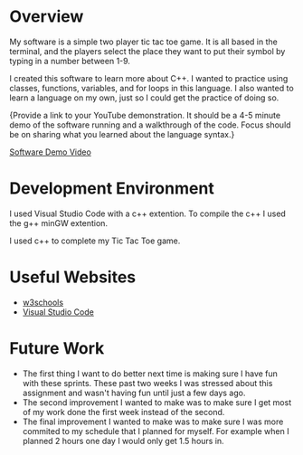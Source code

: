 # Overview

My software is a simple two player tic tac toe game. It is all based in the terminal, and the players select the place they want to 
put their symbol by typing in a number between 1-9.

I created this software to learn more about C++. I wanted to practice using classes, functions, variables, and for loops in this language.
I also wanted to learn a language on my own, just so I could get the practice of doing so.

{Provide a link to your YouTube demonstration.  It should be a 4-5 minute demo of the software running and a walkthrough of the code.  Focus should be on sharing what you learned about the language syntax.}

[Software Demo Video](http://youtube.link.goes.here)

# Development Environment

I used Visual Studio Code with a c++ extention. To compile the c++ I used the g++ minGW extention.

I used c++ to complete my Tic Tac Toe game.

# Useful Websites


* [w3schools](https://www.w3schools.com/cpp/default.asp)
* [Visual Studio Code](https://code.visualstudio.com/docs/languages/cpp)

# Future Work

* The first thing I want to do better next time is making sure I have fun with these sprints. These past two weeks I was stressed about this assignment and wasn't having fun until just a few days ago.
* The second improvement I wanted to make was to make sure I get most of my work done the first week instead of the second.
* The final improvement I wanted to make was to make sure I was more commited to my schedule that I planned for myself. For example when I planned 2 hours one day I would only get 1.5 hours in.